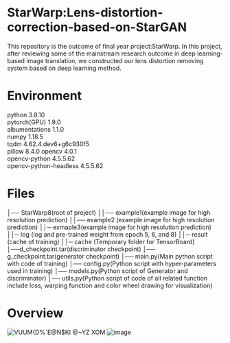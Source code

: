 # StarWarp:Lens-distortion-correction-based-on-StarGAN
This repository is the outcome of final year project:StarWarp. In this project, after reviewing some of the mainstream research outcome in deep learning-based image translation, we constructed our lens distortion removing system based on deep learning method.

# Environment
python                    3.8.10            
pytorch(GPU)        1.9.0           
albumentations       1.1.0                   
numpy                    1.18.5                
tqdm                       4.62.4.dev6+g6c930f5     
pillow                     8.4.0
opencv                    4.0.1            
opencv-python             4.5.5.62                 
opencv-python-headless    4.5.5.62  

# Files
│── StarWarp8(root of project)
││── example1(example image for high resolution prediction)
││── example2 (example image for high resolution prediction)
││─ exmaple3(example image for high resolution prediction)
││─ log (log and pre-trained weight from epoch 5, 6, and 8)
││─ result (cache of training)
││─ cache (Temporary folder for TensorBoard)
│──d_checkpoint.tar(discriminator checkpoint)
│── g_checkpoint.tar(generator checkpoint)
│── main.py(Main python script with code of training)
│── config.py(Python script with hyper-parameters used in training)
│── models.py(Python script of Generator and discriminator)
│── utils.py(Python script of code of all related function include loss, warping function and color wheel drawing for visualization)


# Overview
![VUUM{D%`E@N$KI @~YZ XOM](https://user-images.githubusercontent.com/83911295/164816876-44411f40-832d-4adf-b716-cfa434e30eeb.jpg)
![image](https://user-images.githubusercontent.com/83911295/164816936-98b8f39a-1c4e-470f-be2f-ee3b5efc52bf.png)
